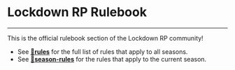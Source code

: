 # Lockdown RP Rulebook

---

This is the official rulebook section of the Lockdown RP community!

- See [**📜rules**](/rules/rules) for the full list of rules that apply to all seasons.
- See [**📜season-rules**](/rules/season-rules) for the rules that apply to the current season.